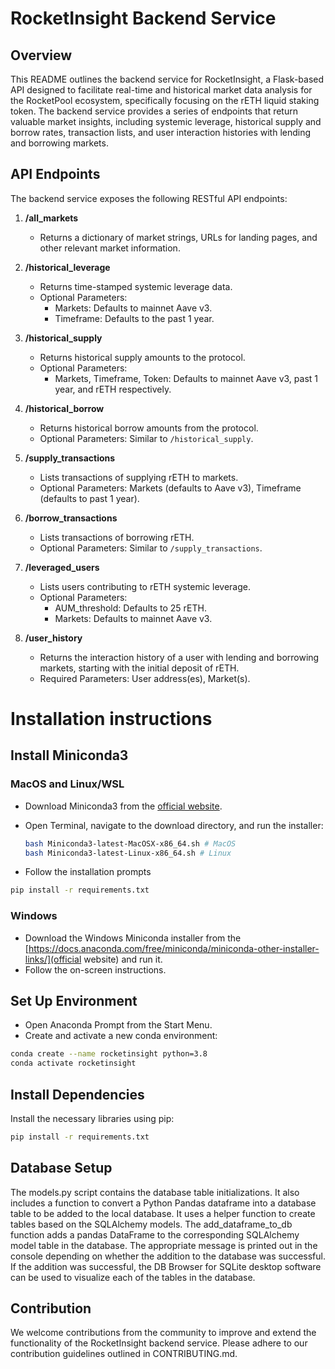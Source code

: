 # RocketInsight Backend Service

## Overview

This README outlines the backend service for RocketInsight, a Flask-based API designed to facilitate real-time and historical market data analysis for the RocketPool ecosystem, specifically focusing on the rETH liquid staking token. The backend service provides a series of endpoints that return valuable market insights, including systemic leverage, historical supply and borrow rates, transaction lists, and user interaction histories with lending and borrowing markets.

## API Endpoints

The backend service exposes the following RESTful API endpoints:

1. **/all_markets**

   - Returns a dictionary of market strings, URLs for landing pages, and other relevant market information.

2. **/historical_leverage**

   - Returns time-stamped systemic leverage data.
   - Optional Parameters:
     - Markets: Defaults to mainnet Aave v3.
     - Timeframe: Defaults to the past 1 year.

3. **/historical_supply**

   - Returns historical supply amounts to the protocol.
   - Optional Parameters:
     - Markets, Timeframe, Token: Defaults to mainnet Aave v3, past 1 year, and rETH respectively.

4. **/historical_borrow**

   - Returns historical borrow amounts from the protocol.
   - Optional Parameters: Similar to `/historical_supply`.

5. **/supply_transactions**

   - Lists transactions of supplying rETH to markets.
   - Optional Parameters: Markets (defaults to Aave v3), Timeframe (defaults to past 1 year).

6. **/borrow_transactions**

   - Lists transactions of borrowing rETH.
   - Optional Parameters: Similar to `/supply_transactions`.

7. **/leveraged_users**

   - Lists users contributing to rETH systemic leverage.
   - Optional Parameters:
     - AUM_threshold: Defaults to 25 rETH.
     - Markets: Defaults to mainnet Aave v3.

8. **/user_history**
   - Returns the interaction history of a user with lending and borrowing markets, starting with the initial deposit of rETH.
   - Required Parameters: User address(es), Market(s).

# Installation instructions

## Install Miniconda3

### MacOS and Linux/WSL

- Download Miniconda3 from the [official website](https://docs.conda.io/en/latest/miniconda.html).
- Open Terminal, navigate to the download directory, and run the installer:

  ```bash
  bash Miniconda3-latest-MacOSX-x86_64.sh # MacOS
  bash Miniconda3-latest-Linux-x86_64.sh # Linux
  ```

- Follow the installation prompts

```bash
pip install -r requirements.txt
```

### Windows

- Download the Windows Miniconda installer from the [https://docs.anaconda.com/free/miniconda/miniconda-other-installer-links/](official website) and run it.
- Follow the on-screen instructions.

## Set Up Environment

- Open Anaconda Prompt from the Start Menu.
- Create and activate a new conda environment:

```bash
conda create --name rocketinsight python=3.8
conda activate rocketinsight
```

## Install Dependencies

Install the necessary libraries using pip:

```bash
pip install -r requirements.txt
```

## Database Setup

The models.py script contains the database table initializations. It also includes a function to convert a Python Pandas dataframe into a database table to be added to the local database. It uses a helper function to create tables based on the SQLAlchemy models. The add_dataframe_to_db function adds a pandas DataFrame to the corresponding SQLAlchemy model table in the database. The appropriate message is printed out in the console depending on whether the addition to the database was successful. If the addition was successful, the DB Browser for SQLite desktop software can be used to visualize each of the tables in the database.

## Contribution

We welcome contributions from the community to improve and extend the functionality of the RocketInsight backend service. Please adhere to our contribution guidelines outlined in CONTRIBUTING.md.
